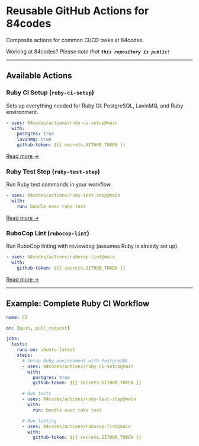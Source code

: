 # Reusable GitHub Actions for 84codes

Composite actions for common CI/CD tasks at 84codes.

Working at 84codes? _Please note that **`this repository is public!`**_

---

## Available Actions

### Ruby CI Setup (`ruby-ci-setup`)

Sets up everything needed for Ruby CI: PostgreSQL, LavinMQ, and Ruby environment.

```yaml
- uses: 84codes/actions/ruby-ci-setup@main
  with:
    postgres: true
    lavinmq: true
    github-token: ${{ secrets.GITHUB_TOKEN }}
```

[Read more →](./ruby-ci-setup/README.md)

### Ruby Test Step (`ruby-test-step`)

Run Ruby test commands in your workflow.

```yaml
- uses: 84codes/actions/ruby-test-step@main
  with:
    run: bundle exec rake test
```

[Read more →](./ruby-test-step/README.md)

### RuboCop Lint (`rubocop-lint`)

Run RuboCop linting with reviewdog (assumes Ruby is already set up).

```yaml
- uses: 84codes/actions/rubocop-lint@main
  with:
    github-token: ${{ secrets.GITHUB_TOKEN }}
```

[Read more →](./rubocop-lint/README.md)

---

## Example: Complete Ruby CI Workflow

```yaml
name: CI

on: [push, pull_request]

jobs:
  tests:
    runs-on: ubuntu-latest
    steps:
      # Setup Ruby environment with PostgreSQL
      - uses: 84codes/actions/ruby-ci-setup@main
        with:
          postgres: true
          github-token: ${{ secrets.GITHUB_TOKEN }}

      # Run tests
      - uses: 84codes/actions/ruby-test-step@main
        with:
          run: bundle exec rake test

      # Run linting
      - uses: 84codes/actions/rubocop-lint@main
        with:
          github-token: ${{ secrets.GITHUB_TOKEN }}
```
